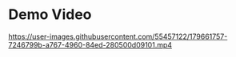 # Demo Video

https://user-images.githubusercontent.com/55457122/179661757-7246799b-a767-4960-84ed-280500d09101.mp4


